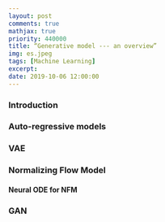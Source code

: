 ```yaml
---
layout: post
comments: true
mathjax: true
priority: 440000
title: “Generative model --- an overview”
img: es.jpeg
tags: [Machine Learning]
excerpt: 
date: 2019-10-06 12:00:00
---
```


### Introduction

### Auto-regressive models

### VAE

### Normalizing Flow Model 

#### Neural ODE for NFM

### GAN
